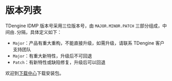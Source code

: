 # 版本列表

TDengine IDMP 版本号采用三位版本号，由 `MAJOR.MINOR.PATCH` 三部分组成，中间由`.`分隔，具体定义如下：

- `Major`：产品有重大重构，不能直接升级，如需升级，请联系 TDengine 客户支持团队
- `Major`：有重大新特性，升级后不可回退
- `Patch`：有新特性或缺陷修复，升级后可以回退

欢迎到[下载中心](https://taosdata.com/aaadownloads/)下载安装包。
